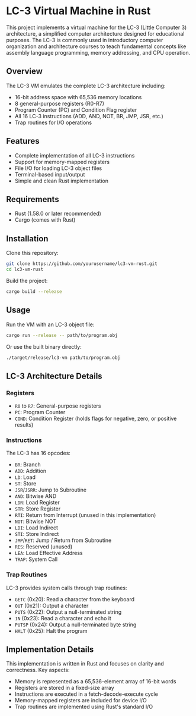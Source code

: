 # LC-3 Virtual Machine in Rust

This project implements a virtual machine for the LC-3 (Little Computer 3) architecture, a simplified computer architecture designed for educational purposes. The LC-3 is commonly used in introductory computer organization and architecture courses to teach fundamental concepts like assembly language programming, memory addressing, and CPU operation.

## Overview

The LC-3 VM emulates the complete LC-3 architecture including:

- 16-bit address space with 65,536 memory locations
- 8 general-purpose registers (R0-R7)
- Program Counter (PC) and Condition Flag register
- All 16 LC-3 instructions (ADD, AND, NOT, BR, JMP, JSR, etc.)
- Trap routines for I/O operations

## Features

- Complete implementation of all LC-3 instructions
- Support for memory-mapped registers
- File I/O for loading LC-3 object files
- Terminal-based input/output
- Simple and clean Rust implementation

## Requirements

- Rust (1.58.0 or later recommended)
- Cargo (comes with Rust)

## Installation

Clone this repository:

```bash
git clone https://github.com/yourusername/lc3-vm-rust.git
cd lc3-vm-rust
```

Build the project:

```bash
cargo build --release
```

## Usage

Run the VM with an LC-3 object file:

```bash
cargo run --release -- path/to/program.obj
```

Or use the built binary directly:

```bash
./target/release/lc3-vm path/to/program.obj
```

## LC-3 Architecture Details

### Registers

- `R0` to `R7`: General-purpose registers
- `PC`: Program Counter
- `COND`: Condition Register (holds flags for negative, zero, or positive results)

### Instructions

The LC-3 has 16 opcodes:

- `BR`: Branch
- `ADD`: Addition
- `LD`: Load
- `ST`: Store
- `JSR`/`JSRR`: Jump to Subroutine
- `AND`: Bitwise AND
- `LDR`: Load Register
- `STR`: Store Register 
- `RTI`: Return from Interrupt (unused in this implementation)
- `NOT`: Bitwise NOT
- `LDI`: Load Indirect
- `STI`: Store Indirect
- `JMP`/`RET`: Jump / Return from Subroutine
- `RES`: Reserved (unused)
- `LEA`: Load Effective Address
- `TRAP`: System Call

### Trap Routines

LC-3 provides system calls through trap routines:

- `GETC` (0x20): Read a character from the keyboard
- `OUT` (0x21): Output a character
- `PUTS` (0x22): Output a null-terminated string
- `IN` (0x23): Read a character and echo it
- `PUTSP` (0x24): Output a null-terminated byte string
- `HALT` (0x25): Halt the program

## Implementation Details

This implementation is written in Rust and focuses on clarity and correctness. Key aspects:

- Memory is represented as a 65,536-element array of 16-bit words
- Registers are stored in a fixed-size array
- Instructions are executed in a fetch-decode-execute cycle
- Memory-mapped registers are included for device I/O
- Trap routines are implemented using Rust's standard I/O